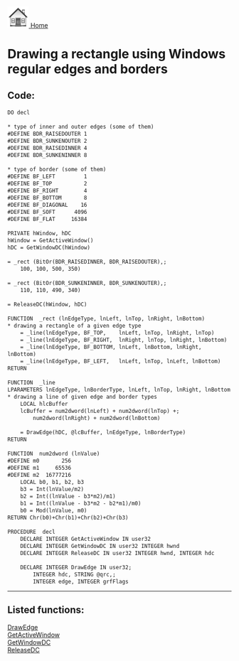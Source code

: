 [<img src="../images/home.png"> Home ](https://github.com/VFPX/Win32API)  

# Drawing a rectangle using Windows regular edges and borders

## Code:
```foxpro  
DO decl

* type of inner and outer edges (some of them)
#DEFINE BDR_RAISEDOUTER 1
#DEFINE BDR_SUNKENOUTER 2
#DEFINE BDR_RAISEDINNER 4
#DEFINE BDR_SUNKENINNER 8

* type of border (some of them)
#DEFINE BF_LEFT         1
#DEFINE BF_TOP          2
#DEFINE BF_RIGHT        4
#DEFINE BF_BOTTOM       8
#DEFINE BF_DIAGONAL    16
#DEFINE BF_SOFT      4096
#DEFINE BF_FLAT     16384

PRIVATE hWindow, hDC
hWindow = GetActiveWindow()
hDC = GetWindowDC(hWindow)

= _rect (BitOr(BDR_RAISEDINNER, BDR_RAISEDOUTER),;
	100, 100, 500, 350)

= _rect (BitOr(BDR_SUNKENINNER, BDR_SUNKENOUTER),;
	110, 110, 490, 340)

= ReleaseDC(hWindow, hDC)

FUNCTION  _rect (lnEdgeType, lnLeft, lnTop, lnRight, lnBottom)
* drawing a rectangle of a given edge type
	= _line(lnEdgeType, BF_TOP,    lnLeft, lnTop, lnRight, lnTop)
	= _line(lnEdgeType, BF_RIGHT,  lnRight, lnTop, lnRight, lnBottom)
	= _line(lnEdgeType, BF_BOTTOM, lnLeft, lnBottom, lnRight, lnBottom)
	= _line(lnEdgeType, BF_LEFT,   lnLeft, lnTop, lnLeft, lnBottom)
RETURN

FUNCTION  _line
LPARAMETERS lnEdgeType, lnBorderType, lnLeft, lnTop, lnRight, lnBottom
* drawing a line of given edge and border types
	LOCAL hlcBuffer
	lcBuffer = num2dword(lnLeft) + num2dword(lnTop) +;
		num2dword(lnRight) + num2dword(lnBottom)

	= DrawEdge(hDC, @lcBuffer, lnEdgeType, lnBorderType)
RETURN

FUNCTION  num2dword (lnValue)
#DEFINE m0       256
#DEFINE m1     65536
#DEFINE m2  16777216
	LOCAL b0, b1, b2, b3
	b3 = Int(lnValue/m2)
	b2 = Int((lnValue - b3*m2)/m1)
	b1 = Int((lnValue - b3*m2 - b2*m1)/m0)
	b0 = Mod(lnValue, m0)
RETURN Chr(b0)+Chr(b1)+Chr(b2)+Chr(b3)

PROCEDURE  decl
	DECLARE INTEGER GetActiveWindow IN user32
	DECLARE INTEGER GetWindowDC IN user32 INTEGER hwnd
	DECLARE INTEGER ReleaseDC IN user32 INTEGER hwnd, INTEGER hdc

	DECLARE INTEGER DrawEdge IN user32;
		INTEGER hdc, STRING @qrc,;
		INTEGER edge, INTEGER grfFlags  
```  
***  


## Listed functions:
[DrawEdge](../libraries/user32/DrawEdge.md)  
[GetActiveWindow](../libraries/user32/GetActiveWindow.md)  
[GetWindowDC](../libraries/user32/GetWindowDC.md)  
[ReleaseDC](../libraries/user32/ReleaseDC.md)  
